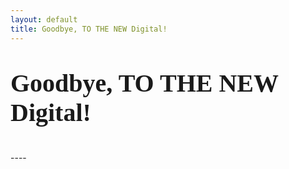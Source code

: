 ```yaml
---
layout: default
title: Goodbye, TO THE NEW Digital!
---
```


<p style="font-weight: bold; font-size: 2.5rem; font-family: 'Caveat'">Goodbye, TO THE NEW Digital! </p>
----

<style type="text/css">
  #messageContainer {
    font-family: 'Caveat';
    font-size: 1.5rem;
  }
  /* code for animated blinking cursor */
  .typed-cursor{
      opacity: 1;
      font-weight: 100;
      font-size: 1.4rem;
      -webkit-animation: blink 0.7s infinite;
      -moz-animation: blink 0.7s infinite;
      -ms-animation: blink 0.7s infinite;
      -o-animation: blink 0.7s infinite;
      animation: blink 0.7s infinite;
  }
  @-keyframes blink{
      0% { opacity:1; }
      50% { opacity:0; }
      100% { opacity:1; }
  }
  @-webkit-keyframes blink{
      0% { opacity:1; }
      50% { opacity:0; }
      100% { opacity:1; }
  }
  @-moz-keyframes blink{
      0% { opacity:1; }
      50% { opacity:0; }
      100% { opacity:1; }
  }
  @-ms-keyframes blink{
      0% { opacity:1; }
      50% { opacity:0; }
      100% { opacity:1; }
  }
  @-o-keyframes blink{
      0% { opacity:1; }
      50% { opacity:0; }
      100% { opacity:1; }
  }
</style>


<div id="divId">
  <span id="messageContainer" style="white-space:pre;"></span>
</div>

<script src="{{ site.baseurl }}/assets/js/jquery.min.js"></script>
<script src="{{ site.baseurl }}/assets/js/typed.js" ></script>
<script>
  $(function(){


      var message= "^2000Dear Newers," +

      "\n\n^1000After 3.5 years of ^500exciting and ^500memorable stint with TO THE NEW Digital, \n^1000today I am saying goodbye to pursue other career opportunities." +

      "\n\n^1000I have enjoyed working for this company and I appreciate having had this \nwonderful opportunity to work with ^500you all." +

      "\n\n^1000During this time, ^500you all have provided me support, and through your \n^1000encouragement I have been able to excel at the work offered to me." +

      "\n\n^1000With many of you, I have shared a unique ^500camaraderie ^500which I hope \nwill continue in the years to come ^500even though I shall not be here \nwith the company." +

      "\n\n^1000I look forward to this new position that brings forth new challenges and \nadds more diverse experience to my career." +

      "\n\n^1000I do wish you and the company every success in all future endeavors." +

      "\n\n^1000Do stay in touch, with any means you would like below:" +

      "\n\n^500<span style='color:#ec1c24'>Cell</span> : <a href='tel:+919971641265'>+91 9971641265</a>" +
      "\n^500<span style='color:#0078d7'>Email</span> : <a href='mailto:manvendrask@live.com'>manvendrask@live.com</a>"+
      "\n^500<span style='color:#55acee'>Twitter</span> : <a target='_blank' href='https://twitter.com/Manvendra_SK'>Manvendra_SK</a>"+
      "\n^500<span style='color:#4867aa'>Facebook</span> : <a target='_blank' href='https://www.facebook.com/ManvendraSK'>ManvendraSK</a>"+
      "\n^500<span style='color:#00aff0'>Skype</span> : manvendrask"+
      "\n^500<span style='color:#005a9c'>Web</span> : <a target='_blank' href='http://www.manvendrask.com'>http://www.manvendrask.com</a>"+


      "\n\n\n^1000Your friend," +
      "\n^1000Manvendra ^500Singh^200.^200.^200. ^1000:^300-^300)^500\n^500\n";

      // if ($("body").width() === 375) { // iPhone 6
      //   message = "message for iPhone 6";
      // }

      if ($("body").width() === 360) { // BlackBerry Z30
        message = "^2000Dear Newers," +

        "\n\n^1000After 3.5 years of ^500exciting and \n^500memorable stint with TO THE NEW \nDigital, ^1000today I am saying goodbye to \npursue other career opportunities." +

        "\n\n^1000I have enjoyed working for this \ncompany and I appreciate having had \nthis wonderful opportunity to work \nwith ^500you all." +

        "\n\n^1000During this time, ^500you all have \nprovided me support, and through your \n^1000encouragement I have been able to \nexcel at the work offered to me." +

        "\n\n^1000With many of you, I have \nshared a unique ^500camaraderie ^500which I \nhope will continue in the years to \ncome ^500even though I shall not \nbe here with the company." +

        "\n\n^1000I look forward to this new position \nthat brings forth new challenges and \nadds more diverse experience to my \ncareer." +

        "\n\n^1000I do wish you and the company \nevery success in all future endeavors." +

        "\n\n^1000Do stay in touch, with any means \nyou would like below:" +

        "\n\n^500<span style='color:#ec1c24'>Cell</span> : <a href='tel:+919971641265'>+91 9971641265</a>" +
        "\n^500<span style='color:#0078d7'>Email</span> : <a href='mailto:manvendrask@live.com'>manvendrask@live.com</a>"+
        "\n^500<span style='color:#55acee'>Twitter</span> : <a target='_blank' href='https://twitter.com/Manvendra_SK'>Manvendra_SK</a>"+
        "\n^500<span style='color:#4867aa'>Facebook</span> : <a target='_blank' href='https://www.facebook.com/ManvendraSK'>ManvendraSK</a>"+
        "\n^500<span style='color:#00aff0'>Skype</span> : manvendrask"+
        "\n^500<span style='color:#005a9c'>Web</span> : <a target='_blank' href='http://www.manvendrask.com'>http://www.manvendrask.com</a>"+


        "\n\n\n^1000Your friend," +
        "\n^1000Manvendra ^500Singh^200.^200.^200. ^1000:^300-^300)^500\n^500\n";
      }

      // if ($("body").width() === 320) { // iPhone 5, Nokia 520
      //   message = "message for iPhone 5 and Nokia 520";
      // }


      $("#messageContainer").typed({
          strings: [message],
          contentType: 'html',
          typeSpeed: 20,
          callback: function() {
              clearInterval(timerID);
          },

      });

      var timerID = setInterval(function() {
          var scrollEnd = $(document).height() - $("#divId").height()
          window.scrollBy(0, scrollEnd);
      }, 10);


  });
</script>
